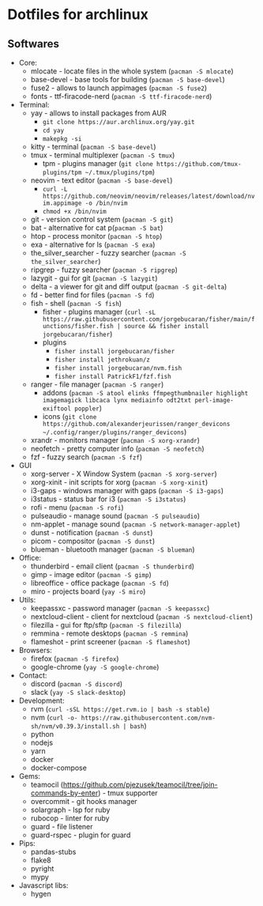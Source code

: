 # Dotfiles for archlinux

## Softwares

- Core:
  - mlocate - locate files in the whole system (`pacman -S mlocate`)
  - base-devel - base tools for building (`pacman -S base-devel`)
  - fuse2 - allows to launch appimages (`pacman -S fuse2`)
  - fonts - ttf-firacode-nerd (`pacman -S ttf-firacode-nerd`)
- Terminal:
  - yay - allows to install packages from AUR
    - `git clone https://aur.archlinux.org/yay.git`
    - `cd yay`
    - `makepkg -si`
  - kitty - terminal (`pacman -S base-devel`)
  - tmux - terminal multiplexer (`pacman -S tmux`)
    - tpm - plugins manager (`git clone https://github.com/tmux-plugins/tpm ~/.tmux/plugins/tpm`)
  - neovim - text editor (`pacman -S base-devel`)
    - `curl -L https://github.com/neovim/neovim/releases/latest/download/nvim.appimage -o /bin/nvim`
    - `chmod +x /bin/nvim`
  - git - version control system (`pacman -S git`)
  - bat - alternative for cat p(`pacman -S bat`)
  - htop - process monitor (`pacman -S htop`)
  - exa - alternative for ls (`pacman -S exa`)
  - the_silver_searcher - fuzzy searcher (`pacman -S the_silver_searcher`)
  - ripgrep - fuzzy searcher (`pacman -S ripgrep`)
  - lazygit - gui for git (`pacman -S lazygit`)
  - delta - a viewer for git and diff output (`pacman -S git-delta`)
  - fd - better find for files (`pacman -S fd`)
  - fish - shell (`pacman -S fish`)
    - fisher - plugins manager (`curl -sL https://raw.githubusercontent.com/jorgebucaran/fisher/main/functions/fisher.fish | source && fisher install jorgebucaran/fisher`)
    - plugins
        - `fisher install jorgebucaran/fisher`
        - `fisher install jethrokuan/z`
        - `fisher install jorgebucaran/nvm.fish`
        - `fisher install PatrickF1/fzf.fish`
  - ranger - file manager (`pacman -S ranger`)
    - addons (`pacman -S atool elinks ffmpegthumbnailer highlight imagemagick libcaca lynx mediainfo odt2txt perl-image-exiftool poppler`)
    - icons (`git clone https://github.com/alexanderjeurissen/ranger_devicons ~/.config/ranger/plugins/ranger_devicons`)
  - xrandr - monitors manager (`pacman -S xorg-xrandr`)
  - neofetch - pretty computer info (`pacman -S neofetch`)
  - fzf - fuzzy search (`pacman -S fzf`)
- GUI
  - xorg-server - X Window System (`pacman -S xorg-server`)
  - xorg-xinit - init scripts for xorg (`pacman -S xorg-xinit`)
  - i3-gaps - windows manager with gaps (`pacman -S i3-gaps`)
  - i3status - status bar for i3 (`pacman -S i3status`)
  - rofi - menu (`pacman -S rofi`)
  - pulseaudio - manage sound (`pacman -S pulseaudio`)
  - nm-applet - manage sound (`pacman -S network-manager-applet`)
  - dunst - notification (`pacman -S dunst`)
  - picom - compositor (`pacman -S dunst`)
  - blueman - bluetooth manager (`pacman -S blueman`)
- Office:
  - thunderbird - email client (`pacman -S thunderbird`)
  - gimp - image editor (`pacman -S gimp`)
  - libreoffice - office package (`pacman -S fd`)
  - miro - projects board (`yay -S miro`)
- Utils:
  - keepassxc - password manager (`pacman -S keepassxc`)
  - nextcloud-client - client for nextcloud (`pacman -S nextcloud-client`)
  - filezilla - gui for ftp/sftp (`pacman -S filezilla`)
  - remmina - remote desktops (`pacman -S remmina`)
  - flameshot - print screener (`pacman -S flameshot`)
- Browsers:
  - firefox (`pacman -S firefox`)
  - google-chrome (`yay -S google-chrome`)
- Contact:
  - discord (`pacman -S discord`)
  - slack (`yay -S slack-desktop`)
- Development:
  - rvm (`curl -sSL https://get.rvm.io | bash -s stable`)
  - nvm (`curl -o- https://raw.githubusercontent.com/nvm-sh/nvm/v0.39.3/install.sh | bash`)
  - python
  - nodejs
  - yarn
  - docker
  - docker-compose
- Gems:
  - teamocil (https://github.com/pjezusek/teamocil/tree/join-commands-by-enter) - tmux supporter
  - overcommit - git hooks manager
  - solargraph - lsp for ruby
  - rubocop - linter for ruby
  - guard - file listener
  - guard-rspec - plugin for guard
- Pips:
  - pandas-stubs
  - flake8
  - pyright
  - mypy
- Javascript libs:
  - hygen
